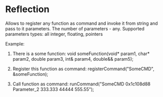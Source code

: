 # Reflection
Allows to register any function as command and invoke it from string and pass to it parameters.
The number of parameters - any.
Supported parameters types: all integer, floating, pointers

Example:

1. There is a some function:
   void someFunction(void* param1, char* param2, double param3, int& param4, double&& param5);

2. Register this function as command: registerCommand("SomeCMD", &someFunction);
3. Call function as command: runCommand("SomeCMD 0x1c108d88 Parameter_2 333.333 44444 555.55");
